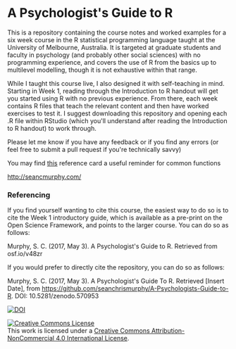 # A Psychologist's Guide to R
This is a repository containing the course notes and worked examples for a six week course in the R statistical programming language taught at the University of Melbourne, Australia. It is targeted at graduate students and faculty in psychology (and probably other social sciences) with no programming experience, and covers the use of R from the basics up to multilevel modelling, though it is not exhaustive within that range.

While I taught this course live, I also designed it with self-teaching in mind. Starting in Week 1, reading through the Introduction to R handout will get you started using R with no previous experience. From there, each week contains R files that teach the relevant content and then have worked exercises to test it. I suggest downloading this repository and opening each .R file within RStudio (which you'll understand after reading the Introduction to R handout) to work through.

Please let me know if you have any feedback or if you find any errors (or feel free to submit a pull request if you're technically savvy)

You may find <a href= "https://cran.r-project.org/doc/contrib/Short-refcard.pdf">this</a> reference card a useful reminder for common functions

http://seancmurphy.com/


### Referencing
If you find yourself wanting to cite this course, the easiest way to do so is to cite the Week 1 introductory guide, which is available as a pre-print on the Open Science Framework, and points to the larger course. You can do so as follows:

Murphy, S. C. (2017, May 3). A Psychologist's Guide to R. Retrieved from osf.io/v48zr


If you would prefer to directly cite the repository, you can do so as follows:

Murphy, S. C. (2017, May 3). A Psychologist's Guide To R. Retrieved [Insert Date], from https://github.com/seanchrismurphy/A-Psychologists-Guide-to-R. DOI: 10.5281/zenodo.570953



[![DOI](https://zenodo.org/badge/89973875.svg)](https://zenodo.org/badge/latestdoi/89973875)

<a rel="license" href="http://creativecommons.org/licenses/by-nc/4.0/"><img alt="Creative Commons License" style="border-width:0" src="https://i.creativecommons.org/l/by-nc/4.0/88x31.png" /></a><br />This work is licensed under a <a rel="license" href="http://creativecommons.org/licenses/by-nc/4.0/">Creative Commons Attribution-NonCommercial 4.0 International License</a>.
